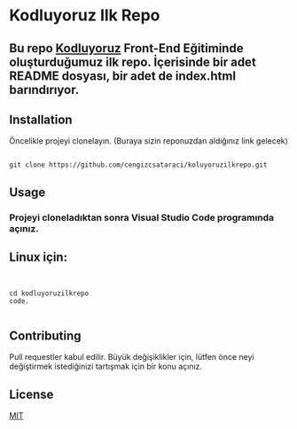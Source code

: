 # Kodluyoruz Ilk Repo
## Bu repo [Kodluyoruz](kodluyoruz.org) Front-End Eğitiminde oluşturduğumuz ilk repo. İçerisinde bir adet README dosyası, bir adet de index.html barındırıyor.

## **Installation**

Öncelikle projeyi clonelayın. (Buraya sizin reponuzdan aldığınız link gelecek)
```

git clone https://github.com/cengizcsataraci/koluyoruzilkrepo.git

```
## **Usage**
### Projeyi cloneladıktan sonra Visual Studio Code programında açınız.
## Linux için:
```


cd kodluyoruzilkrepo
code.


```
## **Contributing**
Pull requestler kabul edilir. Büyük değişiklikler için, lütfen önce neyi değiştirmek
istediğinizi tartışmak için bir konu açınız.
## **License**
[MIT](https://github.com/may-girl/kodluyoruzilkrepo/blob/main/LICENSE)